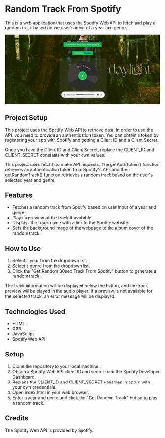 # Random Track From Spotify

This is a web application that uses the Spotify Web API to fetch and play a random track based on the user's input of a year and genre.

![view](assets/visio.png)

## Project Setup

This project uses the Spotify Web API to retrieve data. In order to use the API, you need to provide an authentication token. You can obtain a token by registering your app with Spotify and getting a Client ID and a Client Secret.

Once you have the Client ID and Client Secret, replace the CLIENT_ID and CLIENT_SECRET constants with your own values.

This project uses fetch() to make API requests. The getAuthToken() function retrieves an authentication token from Spotify's API, and the getRandomTrack() function retrieves a random track based on the user's selected year and genre.

## Features
* Fetches a random track from Spotify based on user input of a year and genre.
* Plays a preview of the track if available.
* Displays the track name with a link to the Spotify website.
* Sets the background image of the webpage to the album cover of the random track.

## How to Use

1. Select a year from the dropdown list.
2. Select a genre from the dropdown list.
3. Click the "Get Random 30sec Track From Spotify" button to generate a random track.

The track information will be displayed below the button, and the track preview will be played in the audio player. If a preview is not available for the selected track, an error message will be displayed.

## Technologies Used

* HTML
* CSS
* JavaScript
* Spotify Web API

## Setup

1. Clone the repository to your local machine.
2. Obtain a Spotify Web API client ID and secret from the Spotify Developer Dashboard.
3. Replace the CLIENT_ID and CLIENT_SECRET variables in app.js with your own credentials.
4. Open index.html in your web browser.
5. Enter a year and genre and click the "Get Random Track" button to play a random track.

## Credits

The Spotify Web API is provided by Spotify.
